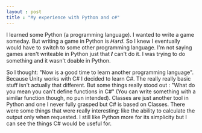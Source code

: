 ```yaml
---
layout : post
title : "My experience with Python and c#"
---
```

I learned some Python (a programming language). I wanted to write a game someday. 
But writing a game in Python is 𝘏𝘢𝘳𝘥. So I knew I eventually would have to switch to 
some other programming language. I'm not saying games aren't writeable in Python just
that 𝑰 can't do it. I was trying to do something and it wasn't doable in Python.

So I thought: "Now is a good time to learn another programming language". 
Because Unity works with C# I decided to learn C#. The really really basic stuff
isn't actually that different. But some things really stood out : "What do you 
mean you can't define functions in C#" (You can write something with a similar 
function though, no pun intended). Classes are just another tool in Python and
one I never fully grasped but C# is based on Classes. There were some things 
that were really interesting: like the ability to calculate the output only 
when requested. I still like Python more for its simplicity but I can see the
things C# would be useful for.
